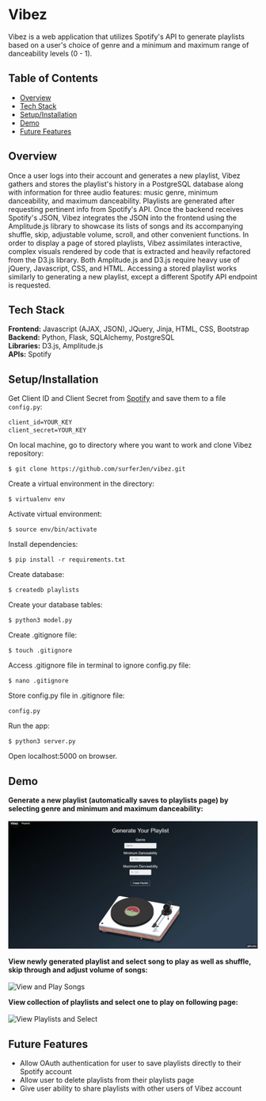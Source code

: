 # Vibez

Vibez is a web application that utilizes Spotify's API to generate playlists based on a user's choice of genre and a minimum and maximum range of danceability levels (0 - 1).

## Table of Contents
* [Overview](#overview)<br/>
* [Tech Stack](#techstack)<br/>
* [Setup/Installation](#installation)<br/>
* [Demo](#demo)<br/>
* [Future Features](#features)

<a name="overview"/></a>
## Overview
Once a user logs into their account and generates a new playlist, Vibez gathers and stores the playlist's history in a PostgreSQL database along with information for three audio features: music genre, minimum danceability, and maximum danceability. Playlists are generated after requesting pertinent info from Spotify's API. Once the backend receives Spotify's JSON, Vibez integrates the JSON into the frontend using the Amplitude.js library to showcase its lists of songs and its accompanying shuffle, skip, adjustable volume, scroll, and other convenient functions. In order to display a page of stored playlists, Vibez assimilates interactive, complex visuals rendered by code that is extracted and heavily refactored from the D3.js library. Both Amplitude.js and D3.js require heavy use of jQuery, Javascript, CSS, and HTML. Accessing a stored playlist works similarly to generating a new playlist, except a different Spotify API endpoint is requested.

<a name="techstack"/></a>
## Tech Stack
**Frontend:** Javascript (AJAX, JSON), JQuery, Jinja, HTML, CSS, Bootstrap</br>
**Backend:** Python, Flask, SQLAlchemy, PostgreSQL<br/>
**Libraries:** D3.js, Amplitude.js<br/>
**APIs:** Spotify<br/>

<a name="installation"/></a>
## Setup/Installation
Get Client ID and Client Secret from [Spotify](https://developer.spotify.com/) and save them to a file `config.py`:
```
client_id=YOUR_KEY
client_secret=YOUR_KEY
```
On local machine, go to directory where you want to work and clone Vibez repository:
```
$ git clone https://github.com/surferJen/vibez.git
```
Create a virtual environment in the directory:
```
$ virtualenv env
```
Activate virtual environment:
```
$ source env/bin/activate
```
Install dependencies:
```
$ pip install -r requirements.txt
```
Create database:
```
$ createdb playlists
```
Create your database tables:
```
$ python3 model.py
```
Create .gitignore file:
```
$ touch .gitignore
```
Access .gitignore file in terminal to ignore config.py file:
```
$ nano .gitignore
```
Store config.py file in .gitignore file:
```
config.py
```
Run the app:
```
$ python3 server.py
```
Open localhost:5000 on browser.

<a name="demo"/></a>
## Demo

**Generate a new playlist (automatically saves to playlists page) by selecting genre and minimum and maximum danceability:**
<br/><br/>
![Generate New Playlist](/static/img/README/generate_playlist.gif)
<br/>

**View newly generated playlist and select song to play as well as shuffle, skip through and adjust volume of songs:**
<br/><br/>
![View and Play Songs](/static/img/README/songs.gif)
<br/>

**View collection of playlists and select one to play on following page:**
<br/><br/>
![View Playlists and Select](/static/img/README/select_playlists.gif)
<br/>

<a name="features"/></a>
## Future Features
* Allow OAuth authentication for user to save playlists directly to their Spotify account
* Allow user to delete playlists from their playlists page
* Give user ability to share playlists with other users of Vibez account 